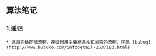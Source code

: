
## 算法笔记

### 1.递归
    * 递归的栈存储流程，递归调用主要是递推和回溯的流程，详见 [bubuq] (http://www.bubuko.com/infodetail-2537183.html)



  
  
